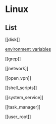 # Linux


## List

[[disk]]

[environment_variables](environment_variables.md)

[[grep]]

[[network]]

[[open_vpn]]

[[shell_scripts]]

[[system_service]]

[[task_manager]]

[[user_root]]


